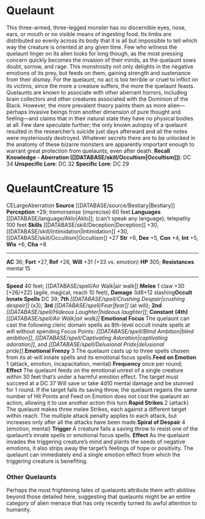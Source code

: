 ﻿---
ac: '36'
alignment: CE
all_resistance: null
burrow_speed: null
charisma: '+8'
climb_speed: null
constitution: '+4'
creature_ability:
- Emotional Focus
- Emotional Frenzy
- Feed on Emotion
- Rapid Strikes
- Spiral of Despair
creature_family: null
dexterity: '+5'
element: null
fly_speed: null
fortitude: '+27'
hardness: null
hp: '305'
id: '343'
immunity: null
intelligence: '+5'
land_speed: '40'
language:
- '[[DATABASE/language/Aklo|Aklo]] ; (can''t speak any language); telepathy 100 feet'
level: '15'
max_speed: '40'
name: Quelaunt
perception: '+29'
rarity: Common
reflex: '+26'
resistance:
- mental 15
rus_type_level: null
school: null
sense:
- tremorsense (imprecise) 60 feet
size: Large
skill:
- '[[DATABASE/skill/Deception|Deception]] +30'
- '[[DATABASE/skill/Intimidation|Intimidation]] +30'
- '[[DATABASE/skill/Occultism|Occultism]] +27'
source: '[[DATABASE/source/Bestiary|Bestiary]]'
speed:
- 40 feet; [[DATABASE/spell/Air Walk|air walk]]
spell:
- '[[DATABASE/spell/Air Walk|Air Walk]]'
- '[[DATABASE/spell/Crushing Despair|CrushingDespair]]'
- '[[DATABASE/spell/Fear|Fear]]'
- '[[DATABASE/spell/Hideous Laughter|Hideous Laughter]]'
strength: '+6'
strength_req: '6'
strongest_save:
- Will
swim_speed: null
trait:
- '[[DATABASE/trait/Aberration|Aberration]]'
type: Creature
vision: null
weakest_save:
- Reflex
weakness: null
will: '+31'
wisdom: '+6'

---
# Quelaunt

This three-armed, three-legged monster has no discernible eyes, nose, ears, or mouth or no visible means of ingesting food. Its limbs are distributed so evenly across its body that it is all but impossible to tell which way the creature is oriented at any given time. Few who witness the quelaunt linger on its alien looks for long though, as the most pressing concern quickly becomes the invasion of their minds, as the quelaunt sows doubt, sorrow, and rage. This monstrosity not only delights in the negative emotions of its prey, but feeds on them, gaining strength and sustenance from their dismay. For the quelaunt, no act is too terrible or cruel to inflict on its victims, since the more a creature suffers, the more the quelaunt feasts.
 Quelaunts are known to associate with other aberrant horrors, including brain collectors and other creatures associated with the Dominion of the Black. However, the more prevalent theory paints them as more alien—perhaps invasive beings from another dimension of pure thought and feeling—and claims that in their natural state they have no physical bodies at all. Few dare speculate further; the only known autopsy of a quelaunt resulted in the researcher’s suicide just days afterward and all the notes were mysteriously destroyed. Whatever secrets there are to be unlocked in the anatomy of these bizarre monsters are apparently important enough to warrant great protection from quelaunts, even after death.
**Recall Knowledge - Aberration ([[DATABASE/skill/Occultism|Occultism]])**: DC 34
**Unspecific Lore**: DC 32
**Specific Lore**: DC 29

# Quelaunt<span class="item-type">Creature 15</span>

<span class="trait-alignment item-trait">CE</span><span class="trait-size item-trait">Large</span><span class="item-trait">Aberration</span>
**Source** [[DATABASE/source/Bestiary|Bestiary]]
**Perception** +29; tremorsense (imprecise) 60 feet
**Languages** [[DATABASE/language/Aklo|Aklo]]; (can't speak any language); telepathy 100 feet
**Skills** [[DATABASE/skill/Deception|Deception]] +30, [[DATABASE/skill/Intimidation|Intimidation]] +30, [[DATABASE/skill/Occultism|Occultism]] +27
**Str** +6, **Dex** +5, **Con** +4, **Int** +5, **Wis** +6, **Cha** +8

---
**AC** 36; **Fort** +27, **Ref** +26, **Will** +31 (+33 vs. emotion)
**HP** 305; **Resistances** mental 15

---
**Speed** 40 feet; [[DATABASE/spell/Air Walk|air walk]]
<span class="in-box-ability">**Melee** <span class="action-icon">1</span> claw +30 [+26/+22] (agile, magical, reach 10 feet), **Damage** 3d8+12 slashing</span>**Occult Innate Spells** DC 39; **7th** _[[DATABASE/spell/Crushing Despair|crushing despair]]_ (x3); **3rd** _[[DATABASE/spell/Fear|fear]]_ (at will); **2nd** _[[DATABASE/spell/Hideous Laughter|hideous laughter]]_; **Constant** **(4th)** _[[DATABASE/spell/Air Walk|air walk]]_
<span class="in-box-ability">**Emotional Focus** The quelaunt can cast the following cleric domain spells as 8th-level occult innate spells at will without spending Focus Points: _[[DATABASE/spell/Blind Ambition|blind ambition]]_, _[[DATABASE/spell/Captivating Adoration|captivating adoration]]_, and _[[DATABASE/spell/Delusional Pride|delusional pride]]_.</span><span class="in-box-ability">**Emotional Frenzy** <span class="action-icon">3</span> The quelaunt casts up to three spells chosen from its at-will innate spells and its emotional focus spells.</span><span class="in-box-ability">**Feed on Emotion** <span class="action-icon">1</span> (attack, emotion, incapacitation, mental) **Frequency** once per round; **Effect** The quelaunt feeds on the emotional unrest of a single creature within 30 feet that’s under a harmful emotion effect. The target must succeed at a DC 37 Will save or take 4d10 mental damage and be stunned for 1 round. If the target fails its saving throw, the quelaunt regains the same number of Hit Points and Feed on Emotion does not cost the quelaunt an action, allowing it to use another action this turn.</span><span class="in-box-ability">**Rapid Strikes** <span class="action-icon">2</span> (attack) The quelaunt makes three melee Strikes, each against a different target within reach. The multiple attack penalty applies to each attack, but increases only after all the attacks have been made.</span><span class="in-box-ability">**Spiral of Despair** <span class="action-icon">4</span> (emotion, mental) **Trigger** A creature fails a saving throw to resist one of the quelaunt’s innate spells or emotional focus spells. **Effect** As the quelaunt invades the triggering creature’s mind and plants the seeds of negative emotions, it also strips away the target’s feelings of hope or positivity. The quelaunt can immediately end a single emotion effect from which the triggering creature is benefiting. </span>

###  Other Quelaunts

Perhaps the most frightening tales of quelaunts attribute them with abilities beyond those detailed here, suggesting that quelaunts might be an entire category of alien menace that has only recently turned its awful attention to humanity.